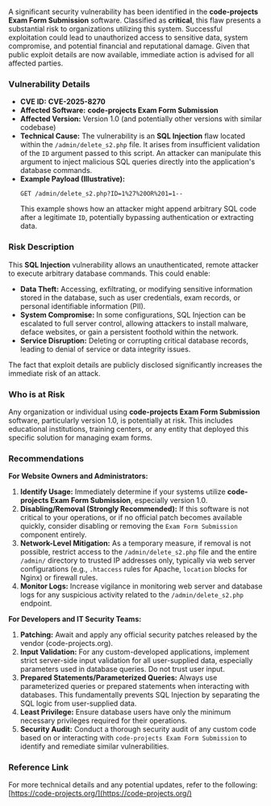 A significant security vulnerability has been identified in the **code-projects Exam Form Submission** software. Classified as **critical**, this flaw presents a substantial risk to organizations utilizing this system. Successful exploitation could lead to unauthorized access to sensitive data, system compromise, and potential financial and reputational damage. Given that public exploit details are now available, immediate action is advised for all affected parties.

### Vulnerability Details

*   **CVE ID:** **CVE-2025-8270**
*   **Affected Software:** **code-projects Exam Form Submission**
*   **Affected Version:** Version 1.0 (and potentially other versions with similar codebase)
*   **Technical Cause:** The vulnerability is an **SQL Injection** flaw located within the `/admin/delete_s2.php` file. It arises from insufficient validation of the `ID` argument passed to this script. An attacker can manipulate this argument to inject malicious SQL queries directly into the application's database commands.
*   **Example Payload (Illustrative):**
    ```
    GET /admin/delete_s2.php?ID=1%27%20OR%201=1--
    ```
    This example shows how an attacker might append arbitrary SQL code after a legitimate `ID`, potentially bypassing authentication or extracting data.

### Risk Description

This **SQL Injection** vulnerability allows an unauthenticated, remote attacker to execute arbitrary database commands. This could enable:

*   **Data Theft:** Accessing, exfiltrating, or modifying sensitive information stored in the database, such as user credentials, exam records, or personal identifiable information (PII).
*   **System Compromise:** In some configurations, SQL Injection can be escalated to full server control, allowing attackers to install malware, deface websites, or gain a persistent foothold within the network.
*   **Service Disruption:** Deleting or corrupting critical database records, leading to denial of service or data integrity issues.

The fact that exploit details are publicly disclosed significantly increases the immediate risk of an attack.

### Who is at Risk

Any organization or individual using **code-projects Exam Form Submission** software, particularly version 1.0, is potentially at risk. This includes educational institutions, training centers, or any entity that deployed this specific solution for managing exam forms.

### Recommendations

**For Website Owners and Administrators:**

1.  **Identify Usage:** Immediately determine if your systems utilize **code-projects Exam Form Submission**, especially version 1.0.
2.  **Disabling/Removal (Strongly Recommended):** If this software is not critical to your operations, or if no official patch becomes available quickly, consider disabling or removing the `Exam Form Submission` component entirely.
3.  **Network-Level Mitigation:** As a temporary measure, if removal is not possible, restrict access to the `/admin/delete_s2.php` file and the entire `/admin/` directory to trusted IP addresses only, typically via web server configurations (e.g., `.htaccess` rules for Apache, `location` blocks for Nginx) or firewall rules.
4.  **Monitor Logs:** Increase vigilance in monitoring web server and database logs for any suspicious activity related to the `/admin/delete_s2.php` endpoint.

**For Developers and IT Security Teams:**

1.  **Patching:** Await and apply any official security patches released by the vendor (code-projects.org).
2.  **Input Validation:** For any custom-developed applications, implement strict server-side input validation for all user-supplied data, especially parameters used in database queries. Do not trust user input.
3.  **Prepared Statements/Parameterized Queries:** Always use parameterized queries or prepared statements when interacting with databases. This fundamentally prevents SQL Injection by separating the SQL logic from user-supplied data.
4.  **Least Privilege:** Ensure database users have only the minimum necessary privileges required for their operations.
5.  **Security Audit:** Conduct a thorough security audit of any custom code based on or interacting with `code-projects Exam Form Submission` to identify and remediate similar vulnerabilities.

### Reference Link

For more technical details and any potential updates, refer to the following:
[https://code-projects.org/](https://code-projects.org/)